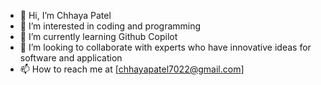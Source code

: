 - 👋 Hi, I’m Chhaya Patel
- 👀 I’m interested in coding and programming
- 🌱 I’m currently learning Github Copilot
- 💞️ I’m looking to collaborate with experts who have innovative ideas for software and application
- 📫 How to reach me at [chhayapatel7022@gmail.com]


<!---
chhaya7022/chhaya7022 is a ✨ special ✨ repository because its `README.md` (this file) appears on your GitHub profile.
You can click the Preview link to take a look at your changes.
--->
